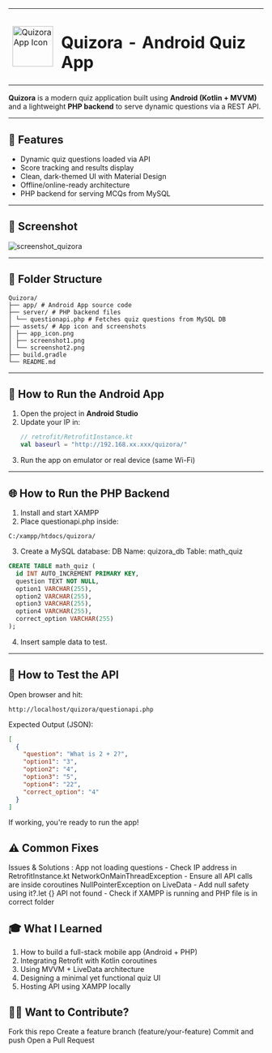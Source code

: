 <table>
  <tr>
    <td><img src="https://github.com/user-attachments/assets/f66d8e40-42af-42c2-be33-d9975d7db49f" alt="Quizora App Icon" width="80" height="80"/></td>
    <td><h1>Quizora - Android Quiz App</h1></td>
  </tr>
</table>

**Quizora** is a modern quiz application built using **Android (Kotlin + MVVM)** and a lightweight **PHP backend** to serve dynamic questions via a REST API.

---

## 🚀 Features

- Dynamic quiz questions loaded via API
- Score tracking and results display
- Clean, dark-themed UI with Material Design
- Offline/online-ready architecture
- PHP backend for serving MCQs from MySQL

---

## 📸 Screenshot

![screenshot_quizora](https://github.com/user-attachments/assets/b256cf73-39cb-42c0-9d4b-6b2949d3ad46)


---

## 📁 Folder Structure

```
Quizora/
├── app/ # Android App source code
├── server/ # PHP backend files
│ └── questionapi.php # Fetches quiz questions from MySQL DB
├── assets/ # App icon and screenshots
│ ├── app_icon.png
│ ├── screenshot1.png
│ └── screenshot2.png
├── build.gradle
└── README.md
```
---

## 📱 How to Run the Android App

1. Open the project in **Android Studio**
2. Update your IP in:
   ```kotlin
   // retrofit/RetrofitInstance.kt
   val baseurl = "http://192.168.xx.xxx/quizora/"
   ```
3. Run the app on emulator or real device (same Wi-Fi)

---

## 🌐 How to Run the PHP Backend

1. Install and start XAMPP
2. Place questionapi.php inside:
```
C:/xampp/htdocs/quizora/
```
3. Create a MySQL database:
DB Name: quizora_db
Table: math_quiz

```sql
CREATE TABLE math_quiz (
  id INT AUTO_INCREMENT PRIMARY KEY,
  question TEXT NOT NULL,
  option1 VARCHAR(255),
  option2 VARCHAR(255),
  option3 VARCHAR(255),
  option4 VARCHAR(255),
  correct_option VARCHAR(255)
);
```
4. Insert sample data to test.

---

## 📡 How to Test the API
Open browser and hit:
```
http://localhost/quizora/questionapi.php
```
Expected Output (JSON):

```json
[
  {
    "question": "What is 2 + 2?",
    "option1": "3",
    "option2": "4",
    "option3": "5",
    "option4": "22",
    "correct_option": "4"
  }
]
```
If working, you're ready to run the app!

## ⚠️ Common Fixes
Issues	& Solutions :
App not loading questions -	Check IP address in RetrofitInstance.kt
NetworkOnMainThreadException - Ensure all API calls are inside coroutines
NullPointerException on LiveData - Add null safety using it?.let {}
API not found	- Check if XAMPP is running and PHP file is in correct folder

## 🎓 What I Learned
1. How to build a full-stack mobile app (Android + PHP)
2. Integrating Retrofit with Kotlin coroutines
3. Using MVVM + LiveData architecture
4. Designing a minimal yet functional quiz UI
5. Hosting API using XAMPP locally

## 🙋‍♂️ Want to Contribute?
Fork this repo
Create a feature branch (feature/your-feature)
Commit and push
Open a Pull Request
